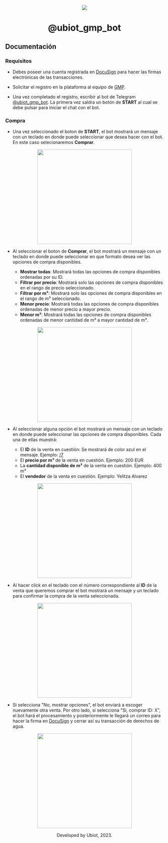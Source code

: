 <p align="center"> <img src="https://raw.githubusercontent.com/alejandroch1202/gmp-interface/main/src/assets/logo.png"/></p>

# <p align="center">@ubiot_gmp_bot</p>

## Documentación

### Requisitos
- Debes poseer una cuenta registrada en [DocuSign](https://www.docusign.com/start) para hacer las firmas electrónicas de las transacciones.

- Solicitar el registro en la plataforma al equipo de [GMP](mailto:erick@ubiot.io?subject=Solicitud%20de%20registro%20en%20GMP).

- Una vez completado el registro, escribir al bot de Telegram [@ubiot_gmp_bot](https://t.me/ubiot_gmp_bot). La primera vez saldra un botón de **START** al cual se debe pulsar para iniciar el chat con el bot.

### Compra
- Una vez seleccionado el boton de <b>START</b>, el bot mostrará un mensaje con un teclado en donde puede seleccionar que desea hacer con el bot. En este caso selecionaremos **Comprar**.

<p align="center"><img width="300px" src="https://raw.githubusercontent.com/ubiot-software/gmp-interface/main/docs/gmp-bot-docs/1.jpg"/></p>

- Al seleccionar el boton de **Comprar**, el bot mostrará un mensaje con un teclado en donde puede seleccionar en que formato desea ver las opciones de compra disponibles.

    - **Mostrar todas**: Mostrará todas las opciones de compra disponibles ordenadas por su ID.
    - **Filtrar por precio**: Mostrará solo las opciones de compra disponibles en el rango de precio seleccionado.
    - **Filtrar por m³**: Mostrará solo las opciones de compra disponibles en el rango de m³ seleccionado.
    - **Menor precio**: Mostrará todas las opciones de compra disponibles ordenadas de menor precio a mayor precio.
    - **Menor m³**: Mostrará todas las opciones de compra disponibles ordenadas de menor cantidad de m³ a mayor cantidad de m³.

<p align="center"><img width="300px" src="https://raw.githubusercontent.com/ubiot-software/gmp-interface/main/docs/gmp-bot-docs/2.jpg"/></p>

- Al seleccionar alguna opción el bot mostrará un mensaje con un teclado en donde puede seleccionar las opciones de compra disponibles. Cada una de ellas muestrá:

    - El **ID** de la venta en cuestión: Se mostrará de color azul en el mensaje. Ejemplo: [/7](#)
    - El **precio por m³** de la venta en cuestión. Ejemplo: 200 EUR
    - La **cantidad disponible de m³** de la venta en cuestión. Ejemplo: 400 m³
    - El **vendedor** de la venta en cuestión. Ejemplo: Yelitza Alvarez

<p align="center"><img width="300px" src="https://raw.githubusercontent.com/ubiot-software/gmp-interface/main/docs/gmp-bot-docs/3.jpg"/></p>

- Al hacer click en el teclado con el número correspondiente al **ID** de la venta que queremos comprar el bot mostrará un mensaje y un teclado para confirmar la compra de la venta seleccionada.

<p align="center"><img width="300px" src="https://raw.githubusercontent.com/ubiot-software/gmp-interface/main/docs/gmp-bot-docs/4.jpg"/></p>

- Si selecciona "No, mostrar opciones", el bot enviará a escoger nuevamente otra venta. Por otro lado, si selecciona "Si, comprar ID: X", el bot hará el procesamiento y posteriormente le llegará un correo para hacer la firma en [DocuSign](https://www.docusign.com/start) y cerrar así su transacción de derechos de agua.

<p align="center"><img width="300px" src="https://raw.githubusercontent.com/ubiot-software/gmp-interface/main/docs/gmp-bot-docs/5.jpg"/></p>

<p align="center">Developed by Ubiot, 2023.</p>
